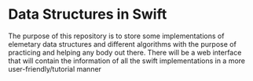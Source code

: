 # Data Structures in Swift

The purpose of this repository is to store some implementations of elemetary data structures and different algorithms with the purpose of practicing and helping any body out there. There will be a web interface that will contain the information of all the swift implementations in a more user-friendly/tutorial manner
